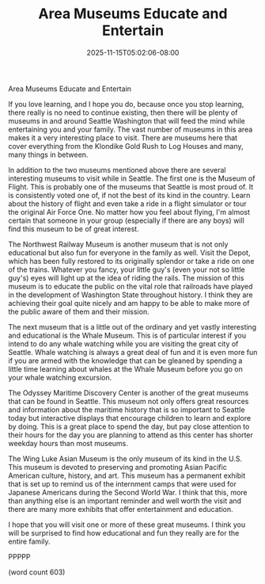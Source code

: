 ﻿---
title: "Area Museums Educate and Entertain"
date: 2025-11-15T05:02:06-08:00
description: "Seattle Tips for Web Success"
featured_image: "/images/Seattle.jpg"
tags: ["Seattle"]
---

Area Museums Educate and Entertain

If you love learning, and I hope you do, because once you stop learning, there really is no need to continue existing, then there will be plenty of museums in and around Seattle Washington that will feed the mind while entertaining you and your family. The vast number of museums in this area makes it a very interesting place to visit. There are museums here that cover everything from the Klondike Gold Rush to Log Houses and many, many things in between.

In addition to the two museums mentioned above there are several interesting museums to visit while in Seattle. The first one is the Museum of Flight. This is probably one of the museums that Seattle is most proud of. It is consistently voted one of, if not the best of its kind in the country. Learn about the history of flight and even take a ride in a flight simulator or tour the original Air Force One. No matter how you feel about flying, I'm almost certain that someone in your group (especially if there are any boys) will find this museum to be of great interest.

The Northwest Railway Museum is another museum that is not only educational but also fun for everyone in the family as well. Visit the Depot, which has been fully restored to its originally splendor or take a ride on one of the trains. Whatever you fancy, your little guy's (even your not so little guy's) eyes will light up at the idea of riding the rails. The mission of this museum is to educate the public on the vital role that railroads have played in the development of Washington State throughout history. I think they are achieving their goal quite nicely and am happy to be able to make more of the public aware of them and their mission.

The next museum that is a little out of the ordinary and yet vastly interesting and educational is the Whale Museum. This is of particular interest if you intend to do any whale watching while you are visiting the great city of Seattle. Whale watching is always a great deal of fun and it is even more fun if you are armed with the knowledge that can be gleaned by spending a little time learning about whales at the Whale Museum before you go on your whale watching excursion.

The Odyssey Maritime Discovery Center is another of the great museums that can be found in Seattle. This museum not only offers great resources and information about the maritime history that is so important to Seattle today but interactive displays that encourage children to learn and explore by doing. This is a great place to spend the day, but pay close attention to their hours for the day you are planning to attend as this center has shorter weekday hours than most museums.

The Wing Luke Asian Museum is the only museum of its kind in the U.S. This museum is devoted to preserving and promoting Asian Pacific American culture, history, and art. This museum has a permanent exhibit that is set up to remind us of the internment camps that were used for Japanese Americans during the Second World War. I think that this, more than anything else is an important reminder and well worth the visit and there are many more exhibits that offer entertainment and education.

I hope that you will visit one or more of these great museums. I think you will be surprised to find how educational and fun they really are for the entire family.

PPPPP

(word count 603)


